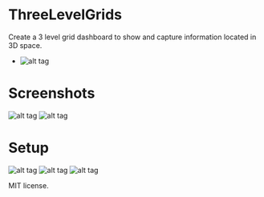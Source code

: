 # ThreeLevelGrids
Create a 3 level grid dashboard to show and capture information located in 3D space.
* ![alt tag](https://ci.appveyor.com/api/projects/status/emgji5d5a7ns22r6?svg=true)

# Screenshots
![alt tag](https://github.com/perezLamed/ThreeLevelGrids/blob/master/Pics/Frontend1.png)
![alt tag](https://github.com/perezLamed/ThreeLevelGrids/blob/master/Pics/UnevenGrids.png)

# Setup
![alt tag](https://github.com/perezLamed/ThreeLevelGrids/blob/master/Pics/Setup1.png)
![alt tag](https://github.com/perezLamed/ThreeLevelGrids/blob/master/Pics/Setup2.png)
![alt tag](https://github.com/perezLamed/ThreeLevelGrids/blob/master/Pics/Setup3.png)


MIT license.
